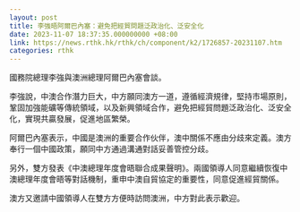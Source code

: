 ```yaml
---
layout: post
title: 李強晤阿爾巴內塞：避免把經貿問題泛政治化、泛安全化
date: 2023-11-07 18:37:35.000000000 +08:00
link: https://news.rthk.hk/rthk/ch/component/k2/1726857-20231107.htm
categories: rthk
---
```


國務院總理李強與澳洲總理阿爾巴內塞會談。

李強說，中澳合作潛力巨大，中方願同澳方一道，遵循經濟規律，堅持市場原則，鞏固加強能礦等傳統領域，以及新興領域合作，避免把經貿問題泛政治化、泛安全化，實現共贏發展，促進地區繁榮。

阿爾巴內塞表示，中國是澳洲的重要合作伙伴，澳中關係不應由分歧來定義。澳方奉行一個中國政策，願同中方通過溝通對話妥善管控分歧。

另外，雙方發表《中澳總理年度會晤聯合成果聲明》。兩國領導人同意繼續恢復中澳總理年度會晤等對話機制，重申中澳自貿協定的重要性，同意促進經貿關係。

澳方又邀請中國領導人在雙方方便時訪問澳洲，中方對此表示歡迎。
